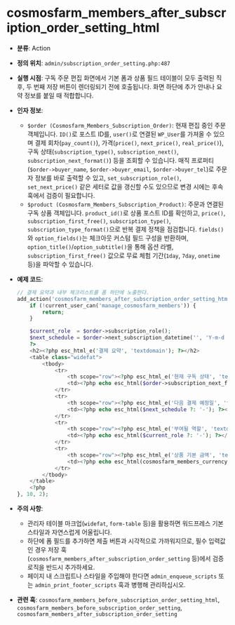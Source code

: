 # cosmosfarm_members_after_subscription_order_setting_html

- **분류**: Action
- **정의 위치**: `admin/subscription_order_setting.php:487`
- **실행 시점**: 구독 주문 편집 화면에서 기본 폼과 상품 필드 테이블이 모두 출력된 직후, 두 번째 저장 버튼이 렌더링되기 전에 호출됩니다. 화면 하단에 추가 안내나 요약 정보를 붙일 때 적합합니다.
- **인자 정보**:
  - `$order (Cosmosfarm_Members_Subscription_Order)`: 현재 편집 중인 주문 객체입니다. `ID()`로 포스트 ID를, `user()`로 연결된 `WP_User`를 가져올 수 있으며 결제 회차(`pay_count()`), 가격(`price()`, `next_price()`, `real_price()`), 구독 상태(`subscription_type()`, `subscription_next()`, `subscription_next_format()`) 등을 조회할 수 있습니다. 매직 프로퍼티(`$order->buyer_name`, `$order->buyer_email`, `$order->buyer_tel`)로 주문자 정보를 바로 출력할 수 있고, `set_subscription_role()`, `set_next_price()` 같은 세터로 값을 갱신할 수도 있으므로 변경 시에는 후속 훅에서 검증이 필요합니다.
  - `$product (Cosmosfarm_Members_Subscription_Product)`: 주문과 연결된 구독 상품 객체입니다. `product_id()`로 상품 포스트 ID를 확인하고, `price()`, `subscription_first_free()`, `subscription_type()`, `subscription_type_format()`으로 반복 결제 정책을 점검합니다. `fields()`와 `option_fields()`는 체크아웃 커스텀 필드 구성을 반환하며, `option_title()`/`option_subtitle()`을 통해 옵션 라벨, `subscription_first_free()` 값으로 무료 체험 기간(`1day`, `7day`, `onetime` 등)을 파악할 수 있습니다.
- **예제 코드**:

  ```php
  // 결제 요약과 내부 체크리스트를 폼 하단에 노출한다.
  add_action('cosmosfarm_members_after_subscription_order_setting_html', function ($order, $product) {
      if (!current_user_can('manage_cosmosfarm_members')) {
          return;
      }
  
      $current_role  = $order->subscription_role();
      $next_schedule = $order->next_subscription_datetime('', 'Y-m-d H:i');
      ?>
      <h2><?php esc_html_e('결제 요약', 'textdomain'); ?></h2>
      <table class="widefat">
          <tbody>
              <tr>
                  <th scope="row"><?php esc_html_e('현재 구독 상태', 'textdomain'); ?></th>
                  <td><?php echo esc_html($order->subscription_next_format()); ?></td>
              </tr>
              <tr>
                  <th scope="row"><?php esc_html_e('다음 결제 예정일', 'textdomain'); ?></th>
                  <td><?php echo esc_html($next_schedule ?: '-'); ?></td>
              </tr>
              <tr>
                  <th scope="row"><?php esc_html_e('부여될 역할', 'textdomain'); ?></th>
                  <td><?php echo esc_html($current_role ?: '-'); ?></td>
              </tr>
              <tr>
                  <th scope="row"><?php esc_html_e('상품 기본 금액', 'textdomain'); ?></th>
                  <td><?php echo esc_html(cosmosfarm_members_currency_format($product->price())); ?></td>
              </tr>
          </tbody>
      </table>
      <?php
  }, 10, 2);
  ```
- **주의 사항**:
  - 관리자 테이블 마크업(`widefat`, `form-table` 등)을 활용하면 워드프레스 기본 스타일과 자연스럽게 어울립니다.
  - 하단에 폼 필드를 추가하면 제출 버튼과 시각적으로 가까워지므로, 필수 입력값인 경우 저장 훅(`cosmosfarm_members_after_subscription_order_setting` 등)에서 검증 로직을 반드시 추가하세요.
  - 페이지 내 스크립트나 스타일을 주입해야 한다면 `admin_enqueue_scripts` 또는 `admin_print_footer_scripts` 훅과 병행해 관리하십시오.
- **관련 훅**: `cosmosfarm_members_before_subscription_order_setting_html`, `cosmosfarm_members_before_subscription_order_setting`, `cosmosfarm_members_after_subscription_order_setting`
